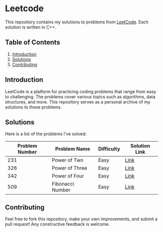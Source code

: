 # Leetcode
This repository contains my solutions to problems from [LeetCode](https://leetcode.com/). Each solution is written in C++.

## Table of Contents

1. [Introduction](#introduction)
2. [Solutions](#solutions)
3. [Contributing](#contributing)

## Introduction

LeetCode is a platform for practicing coding problems that range from easy to challenging. The problems cover various topics such as algorithms, data structures, and more.
This repository serves as a personal archive of my solutions to these problems.

## Solutions

Here is a list of the problems I've solved:


| Problem Number | Problem Name         | Difficulty | Solution Link                       |
|----------------|----------------------|------------|-------------------------------------|
| 231            | Power of Two         | Easy       | [Link](https://github.com/Maryam-Amir00/Leetcode/blob/main/Power_of_Two)|
| 326            | Power of Three       | Easy       | [Link](https://github.com/Maryam-Amir00/Leetcode/blob/main/Power_of_Three)|
| 342            | Power of Four        | Easy       | [Link](https://github.com/Maryam-Amir00/Leetcode/blob/main/Power_of_Four)|
| 509            | Fibonacci Number     | Easy       | [Link](https://github.com/Maryam-Amir00/Leetcode/blob/main/Fibonacci_Number)|


## Contributing

Feel free to fork this repository, make your own improvements, and submit a pull request! Any constructive feedback is welcome.
